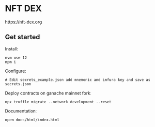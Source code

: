 # NFT DEX

https://nft-dex.org

## Get started

Install:
```
nvm use 12
npm i
```

Configure:
```
# Edit secrets_example.json add mnemonic and infura key and save as secrets.json
```

Deploy contracts on ganache mainnet fork:
```
npx truffle migrate --network development --reset
```

Documentation:
```
open docs/html/index.html
```

